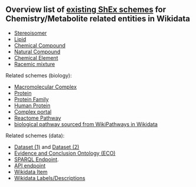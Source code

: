 ## Overview list of [existing ShEx schemes](https://www.wikidata.org/wiki/Special:AllPages?from=&to=&namespace=640) for Chemistry/Metabolite related entities in Wikidata

- [Stereoisomer](https://www.wikidata.org/wiki/EntitySchema:E241)
- [Lipid](https://www.wikidata.org/wiki/EntitySchema:E232)
- [Chemical Compound](https://www.wikidata.org/wiki/EntitySchema:E239)
- [Natural Compound](https://www.wikidata.org/wiki/EntitySchema:E240)
- [Chemical Element](https://www.wikidata.org/wiki/EntitySchema:E46)
- [Racemic mixture](https://www.wikidata.org/wiki/EntitySchema:E47)

Related schemes (biology):
- [Macromolecular Complex](https://www.wikidata.org/wiki/EntitySchema:E186)
- [Protein](https://www.wikidata.org/wiki/EntitySchema:E167)
- [Protein Family](https://www.wikidata.org/wiki/EntitySchema:E233)
- [Human Protein](https://www.wikidata.org/wiki/EntitySchema:E38)
- [Complex portal](https://www.wikidata.org/wiki/EntitySchema:E194)
- [Reactome Pathway](https://www.wikidata.org/wiki/EntitySchema:E39)
- [biological pathway sourced from WikiPathways in Wikidata](https://www.wikidata.org/wiki/EntitySchema:E41)

Related schemes (data):
- [Dataset (1)](https://www.wikidata.org/wiki/EntitySchema:E112) and [Dataset (2)](https://www.wikidata.org/wiki/EntitySchema:E207)
- [Evidence and Conclusion Ontology (ECO)](https://www.wikidata.org/wiki/EntitySchema:E59)
- [SPARQL Endpoint](https://www.wikidata.org/wiki/EntitySchema:E208).
- [API endpoint](https://www.wikidata.org/wiki/EntitySchema:E209)
- [Wikidata Item](https://www.wikidata.org/wiki/EntitySchema:E3)
- [Wikidata Labels/Descriptions](https://www.wikidata.org/wiki/EntitySchema:E4)
